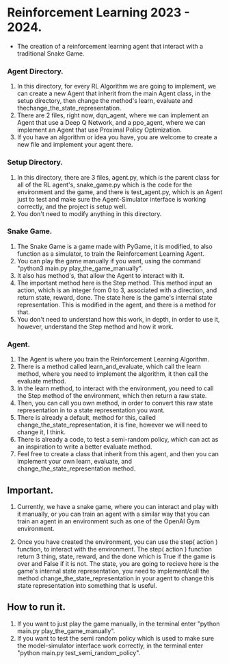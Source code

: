 # Reinforcement Learning 2023 - 2024. 

- The creation of a reinforcement learning agent that interact with a traditional Snake Game. 

### Agent Directory. 

1. In this directory, for every RL Algorithm we are going to implement, we can create a new Agent that inherit from the main Agent class, in the setup directory, then change the method's learn, evaluate and thechange_the_state_representation. 
2. There are 2 files, right now, dqn_agent, where we can implement an Agent that use a Deep Q Network, and a ppo_agent, where we can implement an Agent that use Proximal Policy Optimization. 
3. If you have an algorithm or idea you have, you are welcome to create a new file and implement your agent there. 

### Setup Directory. 

1. In this directory, there are 3 files, agent.py, which is the parent class for all of the RL agent's, snake_game.py which is the code for the environment and the game, and there is test_agent.py, which is an Agent just to test and make sure the Agent-Simulator interface is working correctly, and the project is setup well. 
2. You don't need to modify anything in this directory. 

### Snake Game. 

1. The Snake Game is a game made with PyGame, it is modified, to also function as a simulator, to train the Reinforcement Learning Agent. 
2. You can play the game manually if you want, using the command "python3 main.py play_the_game_manually". 
3. It also has method's, that allow the Agent to interact with it. 
4. The important method here is the Step method. This method input an action, which is an integer from 0 to 3, associated with a direction, and return state, reward, done. The state here is the game's internal state representation. This is modified in the agent, and there is a method for that. 
5. You don't need to understand how this work, in depth, in order to use it, however, understand the Step method and how it work. 

### Agent. 

1. The Agent is where you train the Reinforcement Learning Algorithm. 
2. There is a method called learn_and_evaluate, which call the learn method, where you need to implement the algorithm, it then call the evaluate method. 
3. In the learn method, to interact with the environment, you need to call the Step method of the environment, which then return a raw state. 
4. Then, you can call you own method, in order to convert this raw state representation in to a state representation you want. 
5. There is already a default, method for this, called change_the_state_representation, it is fine, however we will need to change it, I think. 
6. There is already a code, to test a semi-random policy, which can act as an inspiration to write a better evaluate method. 
7. Feel free to create a class that inherit from this agent, and then you can implement your own learn, evaluate, and change_the_state_representation method. 

## Important. 

1. Currently, we have a snake game, where you can interact and play with it manually, or you can train an agent with a similar way that you can train an agent in an environment such as one of the OpenAI Gym environment. 

2. Once you have created the environment, you can use the step( action ) function, to interact with the environment. The step( action ) function return 3 thing, state, reward, and the done which is True if the game is over and False if it is not. The state, you are going to recieve here is the game's internal state representation, you need to implement/call the method change_the_state_representation in your agent to change this state representation into something that is useful. 

## How to run it. 

1. If you want to just play the game manually, in the terminal enter "python main.py play_the_game_manually". 
2. If you want to test the semi random policy which is used to make sure the model-simulator interface work correctly, in the terminal enter "python main.py test_semi_random_policy". 

